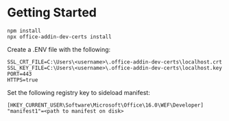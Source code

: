 # Getting Started

    npm install
    npx office-addin-dev-certs install

Create a .ENV file with the following:
```
SSL_CRT_FILE=C:\Users\<username>\.office-addin-dev-certs\localhost.crt
SSL_KEY_FILE=C:\Users\<username>\.office-addin-dev-certs\localhost.key
PORT=443
HTTPS=true
```

Set the following registry key to sideload manifest:
```
[HKEY_CURRENT_USER\Software\Microsoft\Office\16.0\WEF\Developer]
"manifest1"=<path to manifest on disk>
```